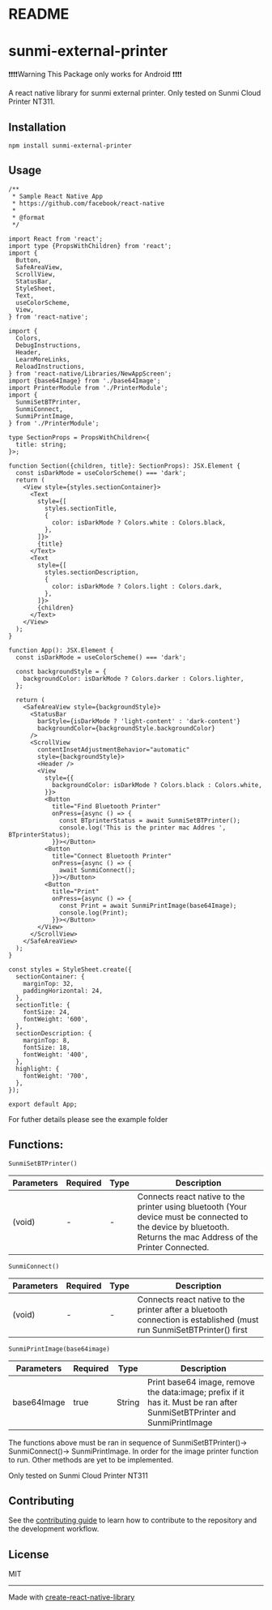# README

# sunmi-external-printer

❗❗❗❗Warning This Package only works for Android ❗❗❗❗

A react native library for sunmi external printer. Only tested on Sunmi Cloud Printer NT311.

## Installation

```
npm install sunmi-external-printer
```

## Usage

```
/**
 * Sample React Native App
 * https://github.com/facebook/react-native
 *
 * @format
 */

import React from 'react';
import type {PropsWithChildren} from 'react';
import {
  Button,
  SafeAreaView,
  ScrollView,
  StatusBar,
  StyleSheet,
  Text,
  useColorScheme,
  View,
} from 'react-native';

import {
  Colors,
  DebugInstructions,
  Header,
  LearnMoreLinks,
  ReloadInstructions,
} from 'react-native/Libraries/NewAppScreen';
import {base64Image} from './base64Image';
import PrinterModule from './PrinterModule';
import {
  SunmiSetBTPrinter,
  SunmiConnect,
  SunmiPrintImage,
} from './PrinterModule';

type SectionProps = PropsWithChildren<{
  title: string;
}>;

function Section({children, title}: SectionProps): JSX.Element {
  const isDarkMode = useColorScheme() === 'dark';
  return (
    <View style={styles.sectionContainer}>
      <Text
        style={[
          styles.sectionTitle,
          {
            color: isDarkMode ? Colors.white : Colors.black,
          },
        ]}>
        {title}
      </Text>
      <Text
        style={[
          styles.sectionDescription,
          {
            color: isDarkMode ? Colors.light : Colors.dark,
          },
        ]}>
        {children}
      </Text>
    </View>
  );
}

function App(): JSX.Element {
  const isDarkMode = useColorScheme() === 'dark';

  const backgroundStyle = {
    backgroundColor: isDarkMode ? Colors.darker : Colors.lighter,
  };

  return (
    <SafeAreaView style={backgroundStyle}>
      <StatusBar
        barStyle={isDarkMode ? 'light-content' : 'dark-content'}
        backgroundColor={backgroundStyle.backgroundColor}
      />
      <ScrollView
        contentInsetAdjustmentBehavior="automatic"
        style={backgroundStyle}>
        <Header />
        <View
          style={{
            backgroundColor: isDarkMode ? Colors.black : Colors.white,
          }}>
          <Button
            title="Find Bluetooth Printer"
            onPress={async () => {
              const BTprinterStatus = await SunmiSetBTPrinter();
              console.log('This is the printer mac Addres ', BTprinterStatus);
            }}></Button>
          <Button
            title="Connect Bluetooth Printer"
            onPress={async () => {
              await SunmiConnect();
            }}></Button>
          <Button
            title="Print"
            onPress={async () => {
              const Print = await SunmiPrintImage(base64Image);
              console.log(Print);
            }}></Button>
        </View>
      </ScrollView>
    </SafeAreaView>
  );
}

const styles = StyleSheet.create({
  sectionContainer: {
    marginTop: 32,
    paddingHorizontal: 24,
  },
  sectionTitle: {
    fontSize: 24,
    fontWeight: '600',
  },
  sectionDescription: {
    marginTop: 8,
    fontSize: 18,
    fontWeight: '400',
  },
  highlight: {
    fontWeight: '700',
  },
});

export default App;
```

For futher details please see the example folder 

## Functions:

`SunmiSetBTPrinter()`

| Parameters | Required | Type | Description |
| --- | --- | --- | --- |
| (void) | - | - | Connects react native to the printer using bluetooth (Your device must be connected to the device by bluetooth. Returns the mac Address of the Printer Connected. |

`SunmiConnect()`

| Parameters | Required | Type | Description |
| --- | --- | --- | --- |
| (void) | - | - | Connects react native to the printer after a bluetooth connection is established (must run SunmiSetBTPrinter() first |

`SunmiPrintImage(base64image)`

| Parameters | Required | Type | Description |
| --- | --- | --- | --- |
| base64Image | true | String | Print base64 image, remove the data:image; prefix if it has it. Must be ran after SunmiSetBTPrinter and SunmiPrintImage |

The functions above must be ran in sequence  of SunmiSetBTPrinter()→ SunmiConnect()→ SunmiPrintImage. In order for the image printer function to run. Other methods are yet to be implemented.

Only tested on Sunmi Cloud Printer NT311

## Contributing

See the [contributing guide](CONTRIBUTING.md) to learn how to contribute to the repository and the development workflow.

## License

MIT

---

Made with [create-react-native-library](https://github.com/callstack/react-native-builder-bob)